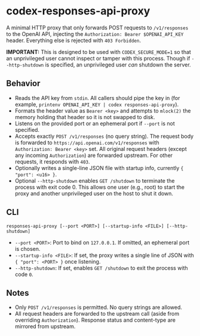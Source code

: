 # codex-responses-api-proxy

A minimal HTTP proxy that only forwards POST requests to `/v1/responses` to the OpenAI API, injecting the `Authorization: Bearer $OPENAI_API_KEY` header. Everything else is rejected with `403 Forbidden`.

**IMPORTANT:** This is designed to be used with `CODEX_SECURE_MODE=1` so that an unprivileged user cannot inspect or tamper with this process. Though if `--http-shutdown` is specified, an unprivileged user _can_ shutdown the server.

## Behavior

- Reads the API key from `stdin`. All callers should pipe the key in (for example, `printenv OPENAI_API_KEY | codex responses-api-proxy`).
- Formats the header value as `Bearer <key>` and attempts to `mlock(2)` the memory holding that header so it is not swapped to disk.
- Listens on the provided port or an ephemeral port if `--port` is not specified.
- Accepts exactly `POST /v1/responses` (no query string). The request body is forwarded to `https://api.openai.com/v1/responses` with `Authorization: Bearer <key>` set. All original request headers (except any incoming `Authorization`) are forwarded upstream. For other requests, it responds with `403`.
- Optionally writes a single-line JSON file with startup info, currently `{ "port": <u16> }`.
- Optional `--http-shutdown` enables `GET /shutdown` to terminate the process with exit code 0. This allows one user (e.g., root) to start the proxy and another unprivileged user on the host to shut it down.

## CLI

```
responses-api-proxy [--port <PORT>] [--startup-info <FILE>] [--http-shutdown]
```

- `--port <PORT>`: Port to bind on `127.0.0.1`. If omitted, an ephemeral port is chosen.
- `--startup-info <FILE>`: If set, the proxy writes a single line of JSON with `{ "port": <PORT> }` once listening.
- `--http-shutdown`: If set, enables `GET /shutdown` to exit the process with code `0`.

## Notes

- Only `POST /v1/responses` is permitted. No query strings are allowed.
- All request headers are forwarded to the upstream call (aside from overriding `Authorization`). Response status and content-type are mirrored from upstream.
